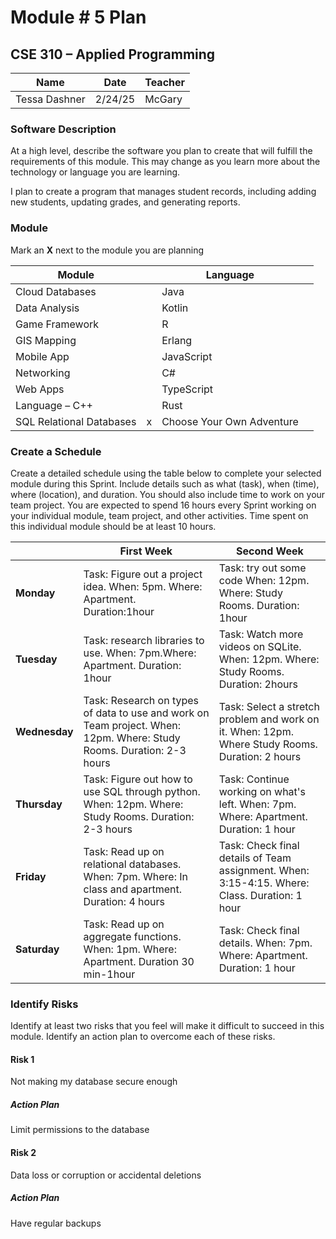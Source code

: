 # Module # 5 Plan
## CSE 310 – Applied Programming

|Name|Date|Teacher|
|-|-|-|
|Tessa Dashner |2/24/25 | McGary|

### Software Description 
At a high level, describe the software you plan to create that will fulfill the requirements of this module.  This may change as you learn more about the technology or language you are learning.

I plan to create a program that manages student records, including adding new students, updating grades, and generating reports.


### Module
Mark an **X** next to the module you are planning

|Module                   | |Language                  | |
|-------------------------|-|--------------------------|-|
|Cloud Databases          | | Java                     | |
|Data Analysis            | | Kotlin                   | |
|Game Framework           | | R                        | |
|GIS Mapping              | | Erlang                   | |
|Mobile App               | | JavaScript               | |
|Networking               | | C#                       | |
|Web Apps                 | | TypeScript               | |
|Language – C++           | | Rust                     | |
|SQL Relational Databases |x |Choose Your Own Adventure | |

### Create a Schedule
Create a detailed schedule using the table below to complete your selected module during this Sprint.  Include details such as what (task), when (time), where (location), and duration.  You should also include time to work on your team project.  You are expected to spend 16 hours every Sprint working on your individual module, team project, and other activities. Time spent on this individual module should be at least 10 hours.

|             |First Week|Second Week|
|-------------|----------|-----------|
|**Monday**   |Task: Figure out a project idea. When: 5pm. Where: Apartment. Duration:1hour |Task: try out some code When: 12pm. Where: Study Rooms. Duration: 1hour|		
|**Tuesday**  |Task: research libraries to use. When: 7pm.Where: Apartment. Duration: 1hour|Task: Watch more videos on SQLite. When: 12pm. Where: Study Rooms. Duration: 2hours|
|**Wednesday**|Task: Research on types of data to use and work on Team project. When: 12pm. Where: Study Rooms. Duration: 2-3 hours |Task: Select a stretch problem and work on it. When: 12pm. Where Study Rooms. Duration: 2 hours|		
|**Thursday** |Task: Figure out how to use SQL through python. When: 12pm. Where: Study Rooms. Duration: 2-3 hours |Task: Continue working on what's left. When: 7pm. Where: Apartment. Duration: 1 hour|
|**Friday**   | Task: Read up on relational databases. When: 7pm. Where: In class and apartment. Duration: 4 hours|Task: Check final details of Team assignment. When: 3:15-4:15. Where: Class. Duration: 1 hour |		
|**Saturday** |Task: Read up on aggregate functions. When: 1pm. Where: Apartment. Duration 30 min-1hour|Task: Check final details. When: 7pm. Where: Apartment. Duration: 1 hour |


### Identify Risks
Identify at least two risks that you feel will make it difficult to succeed in this module.  Identify an action plan to overcome each of these risks.

#### Risk 1
<!-- Detail the risk here -->
Not making my database secure enough

##### Action Plan
<!-- Detail the plan to over come the risk here -->
Limit permissions to the database

#### Risk 2
<!-- Detail the risk here -->
Data loss or corruption or accidental deletions

##### Action Plan
<!-- Detail the plan to over come the risk here -->
Have regular backups


<!-- Create this Markdown to a PDF and submit it. In visual studio code you can convert this to a pdf with any one of the extensions. -->
